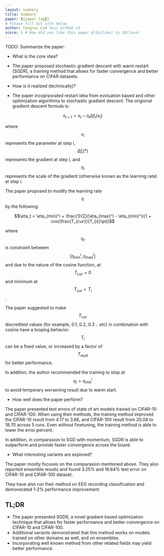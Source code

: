 ```yaml
---
layout: summary
title: Summary
paper: {{paper_tag}}
# Please fill out info below
author: Tongrui Li# Your GitHub id
score: 5 # How did you like this paper 0(dislike) to 10(love)
---
```


TODO: Summarize the paper:
* What is the core idea?

- The paper proposed stochastic gradient descent with warm restart (SGDR), a training method that allows for faster convergence and better performance on CIFAR datasets.

* How is it realized (technically)?

- The paper incoprporated restart idea from evoluation based and other optimization algorithms to stochastic gradient descent. The origional gradient descent formula is:

$$x_{t+1} = x_t - \eta_t \Delta f_t(x_t)$$

where $$x_{i}$$ represents the parameter at step i, $$\Delta f_i(*)$$ represents the gradient at step i, and $$\eta_i$$ represents the scale of the gradient (otherwise known as the learning rate) at step i.

The paper proposed to modify the learning rate $$\eta$$ by the following:

$$\eta_t = \eta_{min}^i + \frac{1}{2}(\eta_{max}^i - \eta_{min}^i)(1 + cos(\frac{T_{cur}}{T_{i}}\pi))$$

where $$\eta_{t}$$ is constraint between $$[\eta_{min}^i, \eta_{max}^i]$$ and due to the nature of the cosine function, at $$T_{cur} = 0$$ and minimum at $$T_{cur} = T_i$$.  

The paper suggested to make $$T_{cur}$$ discredited values (for example, 0.1, 0.2, 0.3 .. etc) in combination with cosine have a looping behavior. $$T_{i}$$ can be a fixed value, or increased by a factor of $$T_{mult}$$ for better performance.

In addition, the author recommended the training to stop at $$\eta_t = \eta_{min}^i$$ to avoid temporary worsening result due to warm start.

* How well does the paper perform?

The paper presented test errors of state of art models trained on CIFAR-10 and CIFAR-100. When using their methods, the training method improved the CIFAR-10 result from 4.17 to 3.66, and CIFAR-100 result from 20.04 to 18.70 across 5 runs. Even without finetuning, the training method is able to lower the error percent. 

In addition, in comparasion to SGD with momentum, SGDR is able to outperform and provide faster convergence across the board.

* What interesting variants are explored?

The paper mostly focuses on the comparasion mentioned above. They also reported ensemble results and found 3.25% and 16.64% test error on CIFAR-10 and CIFAR-100 dataset. 

They have also run their method on EEG recording classification and demonsrated 1-2% performance improvement.

## TL;DR
* The paper presented SGDR, a novel gradient based optimization technique that allows for faster performance and better convergence on CIFAR-10 and CIFAR-100.
* Additional variants demonstrated that this method works on models trained on other domains as well, and on ensembles.
* Incorporating well known method from other related fields may yield better performance.
